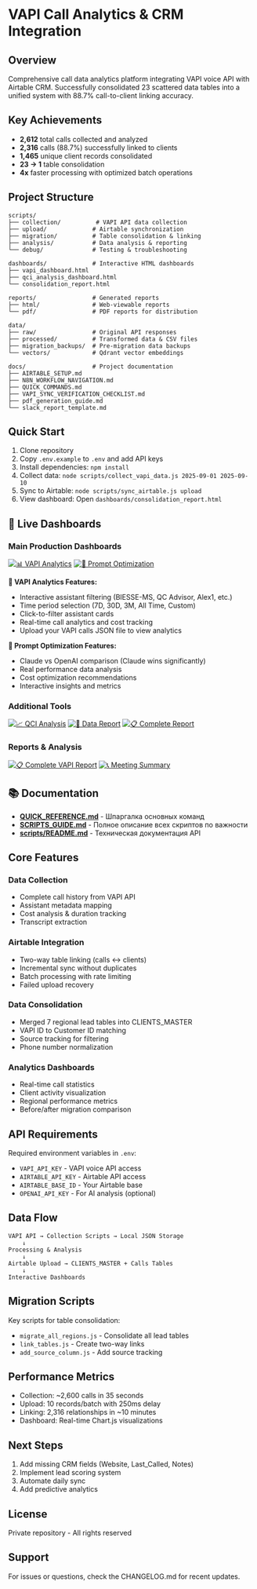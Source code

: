 # VAPI Call Analytics & CRM Integration

## Overview

Comprehensive call data analytics platform integrating VAPI voice API with Airtable CRM. Successfully consolidated 23 scattered data tables into a unified system with 88.7% call-to-client linking accuracy.

## Key Achievements

- **2,612** total calls collected and analyzed
- **2,316** calls (88.7%) successfully linked to clients
- **1,465** unique client records consolidated
- **23 → 1** table consolidation
- **4x** faster processing with optimized batch operations

## Project Structure

```
scripts/
├── collection/          # VAPI API data collection
├── upload/             # Airtable synchronization  
├── migration/          # Table consolidation & linking
├── analysis/           # Data analysis & reporting
└── debug/              # Testing & troubleshooting

dashboards/             # Interactive HTML dashboards
├── vapi_dashboard.html
├── qci_analysis_dashboard.html  
└── consolidation_report.html

reports/                # Generated reports
├── html/               # Web-viewable reports
└── pdf/                # PDF reports for distribution

data/
├── raw/                # Original API responses
├── processed/          # Transformed data & CSV files
├── migration_backups/  # Pre-migration data backups
└── vectors/            # Qdrant vector embeddings

docs/                   # Project documentation
├── AIRTABLE_SETUP.md
├── N8N_WORKFLOW_NAVIGATION.md
├── QUICK_COMMANDS.md
├── VAPI_SYNC_VERIFICATION_CHECKLIST.md
├── pdf_generation_guide.md
└── slack_report_template.md
```

## Quick Start

1. Clone repository
2. Copy `.env.example` to `.env` and add API keys
3. Install dependencies: `npm install`
4. Collect data: `node scripts/collect_vapi_data.js 2025-09-01 2025-09-10`
5. Sync to Airtable: `node scripts/sync_airtable.js upload`
6. View dashboard: Open `dashboards/consolidation_report.html`

## 🚀 Live Dashboards

### Main Production Dashboards
[![📊 VAPI Analytics](https://img.shields.io/badge/📊_VAPI_Analytics-PRODUCTION_READY-blue?style=for-the-badge)](https://LeonidSvb.github.io/YoungCaesar/dashboards/vapi_final_dashboard.html)
[![🎯 Prompt Optimization](https://img.shields.io/badge/🎯_Prompt_Optimization-CLAUDE_WINS-green?style=for-the-badge)](https://LeonidSvb.github.io/YoungCaesar/production_scripts/prompt_optimization/dashboard/index.html)

**🎯 VAPI Analytics Features:**
- Interactive assistant filtering (BIESSE-MS, QC Advisor, Alex1, etc.)
- Time period selection (7D, 30D, 3M, All Time, Custom)
- Click-to-filter assistant cards
- Real-time call analytics and cost tracking
- Upload your VAPI calls JSON file to view analytics

**🎯 Prompt Optimization Features:**
- Claude vs OpenAI comparison (Claude wins significantly)
- Real performance data analysis
- Cost optimization recommendations
- Interactive insights and metrics

### Additional Tools
[![📈 QCI Analysis](https://img.shields.io/badge/📈_QCI-Analysis-orange?style=flat-square)](https://LeonidSvb.github.io/YoungCaesar/production_scripts/qci_analysis/dashboard/)
[![🔄 Data Report](https://img.shields.io/badge/🔄_Data-Report-purple?style=flat-square)](https://LeonidSvb.github.io/YoungCaesar/dashboards/consolidation_report.html)
[![📋 Complete Report](https://img.shields.io/badge/📋_Complete-Report-gray?style=flat-square)](https://LeonidSvb.github.io/YoungCaesar/reports/html/VAPI_Analytics_Complete_Report_EN.html)

### Reports & Analysis
[![📋 Complete VAPI Report](https://img.shields.io/badge/📋_Complete-VAPI_Report-red?style=for-the-badge)](https://LeonidSvb.github.io/YoungCaesar/reports/html/VAPI_Analytics_Complete_Report_EN.html)
[![📞 Meeting Summary](https://img.shields.io/badge/📞_Meeting-Summary-teal?style=for-the-badge)](https://LeonidSvb.github.io/YoungCaesar/reports/html/meeting-summary-sep3-2025-en.html)

## 📚 Documentation

- **[QUICK_REFERENCE.md](QUICK_REFERENCE.md)** - Шпаргалка основных команд
- **[SCRIPTS_GUIDE.md](SCRIPTS_GUIDE.md)** - Полное описание всех скриптов по важности
- **[scripts/README.md](scripts/README.md)** - Техническая документация API

## Core Features

### Data Collection
- Complete call history from VAPI API
- Assistant metadata mapping
- Cost analysis & duration tracking
- Transcript extraction

### Airtable Integration  
- Two-way table linking (calls ↔ clients)
- Incremental sync without duplicates
- Batch processing with rate limiting
- Failed upload recovery

### Data Consolidation
- Merged 7 regional lead tables into CLIENTS_MASTER
- VAPI ID to Customer ID matching
- Source tracking for filtering
- Phone number normalization

### Analytics Dashboards
- Real-time call statistics
- Client activity visualization
- Regional performance metrics
- Before/after migration comparison

## API Requirements

Required environment variables in `.env`:
- `VAPI_API_KEY` - VAPI voice API access
- `AIRTABLE_API_KEY` - Airtable API access
- `AIRTABLE_BASE_ID` - Your Airtable base
- `OPENAI_API_KEY` - For AI analysis (optional)

## Data Flow

```
VAPI API → Collection Scripts → Local JSON Storage
    ↓
Processing & Analysis
    ↓
Airtable Upload → CLIENTS_MASTER + Calls Tables
    ↓
Interactive Dashboards
```

## Migration Scripts

Key scripts for table consolidation:
- `migrate_all_regions.js` - Consolidate all lead tables
- `link_tables.js` - Create two-way links
- `add_source_column.js` - Add source tracking

## Performance Metrics

- Collection: ~2,600 calls in 35 seconds
- Upload: 10 records/batch with 250ms delay
- Linking: 2,316 relationships in ~10 minutes
- Dashboard: Real-time Chart.js visualizations

## Next Steps

1. Add missing CRM fields (Website, Last_Called, Notes)
2. Implement lead scoring system
3. Automate daily sync
4. Add predictive analytics

## License

Private repository - All rights reserved

## Support

For issues or questions, check the CHANGELOG.md for recent updates.